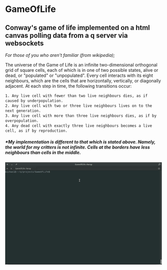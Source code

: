 # GameOfLife

Conway's game of life implemented on a html canvas polling data from a q server via websockets
-----

  *For those of you who aren't familiar (from wikipedia);*
  
  The universe of the Game of Life is an infinite two-dimensional orthogonal grid of square cells, each of which is in one of two possible states, alive or dead, or "populated" or "unpopulated". Every cell interacts with its eight neighbours, which are the cells that are horizontally, vertically, or diagonally adjacent. At each step in time, the following transitions occur:
    
    1. Any live cell with fewer than two live neighbours dies, as if caused by underpopulation.
    2. Any live cell with two or three live neighbours lives on to the next generation.
    3. Any live cell with more than three live neighbours dies, as if by overpopulation.
    4. Any dead cell with exactly three live neighbours becomes a live cell, as if by reproduction.

##### *My implementation is different to that which is stated above. Namely, the world for my critters is not infinite. Cells at the borders have less neighbours than cells in the middle.


![alt tag](https://github.com/mkeenan-kdb/GameOfLife/blob/master/example.gif)
